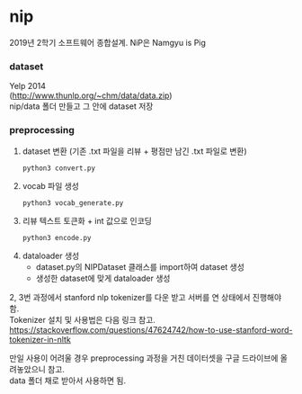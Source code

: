 # nip
2019년 2학기 소프트웨어 종합설계. NiP은 Namgyu is Pig

### dataset
Yelp 2014  
(http://www.thunlp.org/~chm/data/data.zip)  
nip/data 폴더 만들고 그 안에 dataset 저장

### preprocessing  
1. dataset 변환 (기존 .txt 파일을 리뷰 + 평점만 남긴 .txt 파일로 변환)
    ```shell script
    python3 convert.py
    ```
2. vocab 파일 생성
    ```shell script
    python3 vocab_generate.py
    ```
3. 리뷰 텍스트 토큰화 + int 값으로 인코딩
    ```shell script
    python3 encode.py
    ```
4. dataloader 생성
    - dataset.py의 NIPDataset 클래스를 import하여 dataset 생성
    - 생성한 dataset에 맞게 dataloader 생성

2, 3번 과정에서 stanford nlp tokenizer를 다운 받고 서버를 연 상태에서 진행해야 함.  
Tokenizer 설치 및 사용법은 다음 링크 참고.  
<https://stackoverflow.com/questions/47624742/how-to-use-stanford-word-tokenizer-in-nltk>  

만일 사용이 어려울 경우 preprocessing 과정을 거친 데이터셋을 구글 드라이브에 올려놓았으니 참고.  
data 폴더 채로 받아서 사용하면 됨.
